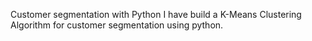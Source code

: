 Customer segmentation with Python
I have build a K-Means Clustering Algorithm for customer segmentation using python.
